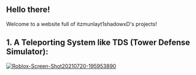 ## Hello there!

Welcome to a website full of itzmunlayt1shadowxD's projects!

## 1. A Teleporting System like TDS (Tower Defense Simulator):
  
  
<a href="https://ibb.co/NCYDTKN"><img src="https://i.ibb.co/NCYDTKN/Roblox-Screen-Shot20210720-195953890.png" alt="Roblox-Screen-Shot20210720-195953890" border="0"></a>
